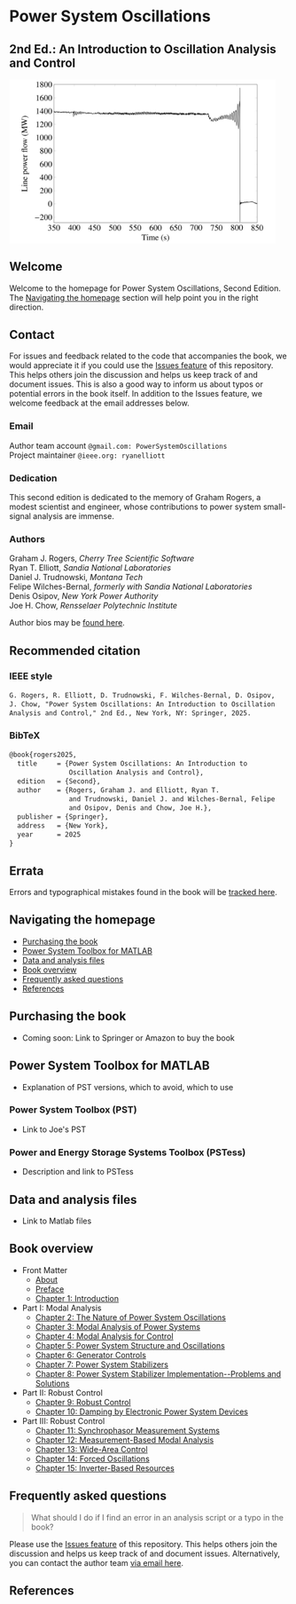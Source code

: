 # Power System Oscillations
## 2nd Ed.: An Introduction to Oscillation Analysis and Control

<div style="display: flex; justify-content: left;" width="100%">
    <img src="abstracts/figures/fig_1p1.png" alt="Line flow transient" width=480px margin="auto" />
</div>

## Welcome
Welcome to the homepage for Power System Oscillations, Second
Edition. The [Navigating the homepage](#navigating) section will
help point you in the right direction.

## Contact
For issues and feedback related to the code that accompanies the
book, we would appreciate it if you could use the
[Issues feature](https://github.com/PowerSystemOscillations/PowerSystemOscillations.github.io/issues)
of this repository. This helps others join the discussion and helps
us keep track of and document issues. This is also a good way to
inform us about typos or potential errors in the book itself. In
addition to the Issues feature, we welcome feedback at the email
addresses below.

### Email
Author team account `@gmail.com: PowerSystemOscillations`<br />
Project maintainer `@ieee.org: ryanelliott`

### Dedication
This second edition is dedicated to the memory of Graham Rogers, a
modest scientist and engineer, whose contributions to power system
small-signal analysis are immense.

### Authors
Graham J. Rogers, *Cherry Tree Scientific Software*<br />
Ryan T. Elliott, *Sandia National Laboratories*<br />
Daniel J. Trudnowski, *Montana Tech*<br />
Felipe Wilches-Bernal, *formerly with Sandia National Laboratories*<br />
Denis Osipov, *New York Power Authority*<br />
Joe H. Chow, *Rensselaer Polytechnic Institute*

Author bios may be [found here](abstracts/bios.md).

## Recommended citation
<a id="citation"></a>

### IEEE style

    G. Rogers, R. Elliott, D. Trudnowski, F. Wilches-Bernal, D. Osipov,
    J. Chow, "Power System Oscillations: An Introduction to Oscillation
    Analysis and Control," 2nd Ed., New York, NY: Springer, 2025.

### BibTeX

    @book{rogers2025,
      title     = {Power System Oscillations: An Introduction to
                   Oscillation Analysis and Control},
      edition   = {Second},
      author    = {Rogers, Graham J. and Elliott, Ryan T.
                   and Trudnowski, Daniel J. and Wilches-Bernal, Felipe
                   and Osipov, Denis and Chow, Joe H.},
      publisher = {Springer},
      address   = {New York},
      year      = 2025
    }

## Errata
Errors and typographical mistakes found in the book will be
[tracked here](errata.md).

## Navigating the homepage
<a id="navigating"></a>
- [Purchasing the book](#purchasing)
- [Power System Toolbox for MATLAB](#pst)
- [Data and analysis files](#data)
- [Book overview](#overview)
- [Frequently asked questions](#faq)
- [References](#references)

## Purchasing the book
<a id="purchasing"></a>
+ Coming soon: Link to Springer or Amazon to buy the book

## Power System Toolbox for MATLAB
<a id="pst"></a>
+ Explanation of PST versions, which to avoid, which to use

### Power System Toolbox (PST)
+ Link to Joe's PST

### Power and Energy Storage Systems Toolbox (PSTess)
+ Description and link to PSTess

## Data and analysis files
<a id="data"></a>
+ Link to Matlab files

## Book overview
<a id="overview"></a>
- Front Matter
    - [About](abstracts/about.md)
    - [Preface](abstracts/preface.md)
    - [Chapter 1: Introduction](abstracts/chapter1.md)
- Part I: Modal Analysis
    - [Chapter 2: The Nature of Power System Oscillations](abstracts/chapter2.md)
    - [Chapter 3: Modal Analysis of Power Systems](abstracts/chapter3.md)
    - [Chapter 4: Modal Analysis for Control](abstracts/chapter4.md)
    - [Chapter 5: Power System Structure and Oscillations](abstracts/chapter5.md)
    - [Chapter 6: Generator Controls](abstracts/chapter6.md)
    - [Chapter 7: Power System Stabilizers](abstracts/chapter7.md)
    - [Chapter 8: Power System Stabilizer Implementation--Problems and Solutions](abstracts/chapter8.md)
- Part II: Robust Control
    - [Chapter 9: Robust Control](abstracts/chapter9.md)
    - [Chapter 10: Damping by Electronic Power System Devices](abstracts/chapter10.md)
- Part III: Robust Control
    - [Chapter 11: Synchrophasor Measurement Systems](abstracts/chapter11.md)
    - [Chapter 12: Measurement-Based Modal Analysis](abstracts/chapter12.md)
    - [Chapter 13: Wide-Area Control](abstracts/chapter13.md)
    - [Chapter 14: Forced Oscillations](abstracts/chapter14.md)
    - [Chapter 15: Inverter-Based Resources](abstracts/chapter15.md)

## Frequently asked questions
<a id="faq"></a>

> What should I do if I find an error in an analysis script or a typo in the book?

Please use the
[Issues feature](https://github.com/PowerSystemOscillations/PowerSystemOscillations.github.io/issues)
of this repository. This helps others join the discussion and helps
us keep track of and document issues. Alternatively, you can contact
the author team [via email here](mailto:PowerSystemOscillations@gmail.com).

## References
<a id="references"></a>

[comment]: <> (eof)
